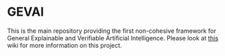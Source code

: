 # GEVAI

This is the main repository providing the first non-cohesive framework for General Explainable and Verifiable Artificial Intelligence. Please look at [this](https://github.com/LogDS/GEVAI/wiki) wiki for more information on this project.
